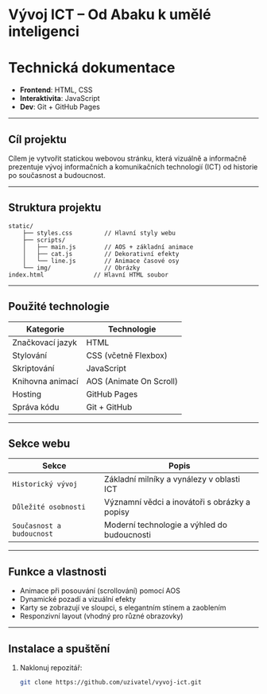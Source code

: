 # Vývoj ICT – Od Abaku k umělé inteligenci

# Technická dokumentace  

- **Frontend**: HTML, CSS  
- **Interaktivita**: JavaScript  
- **Dev**: Git + GitHub Pages  

---

##  Cíl projektu  
Cílem je vytvořit statickou webovou stránku, která vizuálně a informačně prezentuje vývoj informačních a komunikačních technologií (ICT) od historie po současnost a budoucnost.

---

## Struktura projektu  
```
static/
    ├── styles.css         // Hlavní styly webu
    ├── scripts/
    │   ├── main.js        // AOS + základní animace
    │   ├── cat.js         // Dekorativní efekty
    │   └── line.js        // Animace časové osy
    └── img/               // Obrázky 
index.html              // Hlavní HTML soubor
```

---

## Použité technologie  

| Kategorie       | Technologie               |
|----------------|---------------------------|
| Značkovací jazyk | HTML                      |
| Stylování       | CSS (včetně Flexbox)      |
| Skriptování     | JavaScript                |
| Knihovna animací| AOS (Animate On Scroll)   |
| Hosting         | GitHub Pages              |
| Správa kódu     | Git + GitHub              |

---

## Sekce webu  

| Sekce                       | Popis |
|----------------------------|-------|
| `Historický vývoj`         | Základní milníky a vynálezy v oblasti ICT |
| `Důležité osobnosti`       | Významní vědci a inovátoři s obrázky a popisy |
| `Současnost a budoucnost`  | Moderní technologie a výhled do budoucnosti |

---

## Funkce a vlastnosti  
- Animace při posouvání (scrollování) pomocí AOS  
- Dynamické pozadí a vizuální efekty  
- Karty se zobrazují ve sloupci, s elegantním stínem a zaoblením  
- Responzivní layout (vhodný pro různé obrazovky)  

---

## Instalace a spuštění  

1. Naklonuj repozitář:  
   ```bash
   git clone https://github.com/uzivatel/vyvoj-ict.git
